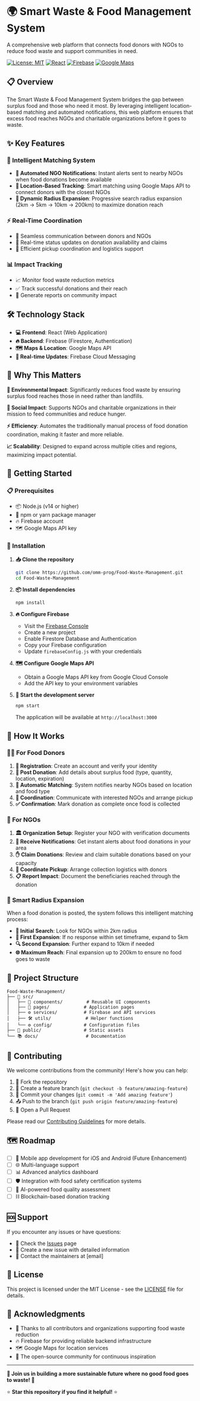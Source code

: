 # 🌍 Smart Waste & Food Management System

A comprehensive web platform that connects food donors with NGOs to reduce food waste and support communities in need.

[![License: MIT](https://img.shields.io/badge/License-MIT-yellow.svg)](https://opensource.org/licenses/MIT)
[![React](https://img.shields.io/badge/React-20232A?style=flat&logo=react&logoColor=61DAFB)](https://reactjs.org/)
[![Firebase](https://img.shields.io/badge/Firebase-039BE5?style=flat&logo=Firebase&logoColor=white)](https://firebase.google.com/)
[![Google Maps](https://img.shields.io/badge/Google%20Maps-4285F4?style=flat&logo=google-maps&logoColor=white)](https://developers.google.com/maps)

## 📋 Overview

The Smart Waste & Food Management System bridges the gap between surplus food and those who need it most. By leveraging intelligent location-based matching and automated notifications, this web platform ensures that excess food reaches NGOs and charitable organizations before it goes to waste.

## ✨ Key Features

### 🤖 Intelligent Matching System
- **🔔 Automated NGO Notifications**: Instant alerts sent to nearby NGOs when food donations become available
- **📍 Location-Based Tracking**: Smart matching using Google Maps API to connect donors with the closest NGOs
- **📡 Dynamic Radius Expansion**: Progressive search radius expansion (2km → 5km → 10km → 200km) to maximize donation reach

### ⚡ Real-Time Coordination
- 💬 Seamless communication between donors and NGOs
- 🔄 Real-time status updates on donation availability and claims
- 🚚 Efficient pickup coordination and logistics support

### 📊 Impact Tracking
- 📈 Monitor food waste reduction metrics
- ✅ Track successful donations and their reach
- 📄 Generate reports on community impact

## 🛠️ Technology Stack

- **💻 Frontend**: React (Web Application)
- **🔥 Backend**: Firebase (Firestore, Authentication)
- **🗺️ Maps & Location**: Google Maps API
- **📱 Real-time Updates**: Firebase Cloud Messaging

## 🎯 Why This Matters

**🌱 Environmental Impact**: Significantly reduces food waste by ensuring surplus food reaches those in need rather than landfills.

**🤝 Social Impact**: Supports NGOs and charitable organizations in their mission to feed communities and reduce hunger.

**⚡ Efficiency**: Automates the traditionally manual process of food donation coordination, making it faster and more reliable.

**📈 Scalability**: Designed to expand across multiple cities and regions, maximizing impact potential.

## 🚀 Getting Started

### 📋 Prerequisites

- 📦 Node.js (v14 or higher)
- 🔧 npm or yarn package manager
- 🔥 Firebase account
- 🗺️ Google Maps API key

### 🔧 Installation

1. **📥 Clone the repository**
   ```bash
   git clone https://github.com/omm-prog/Food-Waste-Management.git
   cd Food-Waste-Management
   ```

2. **📦 Install dependencies**
   ```bash
   npm install
   ```

3. **🔥 Configure Firebase**
   - Visit the [Firebase Console](https://console.firebase.google.com/)
   - Create a new project
   - Enable Firestore Database and Authentication
   - Copy your Firebase configuration
   - Update `firebaseConfig.js` with your credentials

4. **🗺️ Configure Google Maps API**
   - Obtain a Google Maps API key from Google Cloud Console
   - Add the API key to your environment variables

5. **🎉 Start the development server**
   ```bash
   npm start
   ```
   
   The application will be available at `http://localhost:3000`

## 🔄 How It Works

### 👨‍💼 For Food Donors

1. **📝 Registration**: Create an account and verify your identity
2. **🍎 Post Donation**: Add details about surplus food (type, quantity, location, expiration)
3. **🎯 Automatic Matching**: System notifies nearby NGOs based on location and food type
4. **💬 Coordination**: Communicate with interested NGOs and arrange pickup
5. **✅ Confirmation**: Mark donation as complete once food is collected

### 🏢 For NGOs

1. **🏛️ Organization Setup**: Register your NGO with verification documents
2. **🔔 Receive Notifications**: Get instant alerts about food donations in your area
3. **✋ Claim Donations**: Review and claim suitable donations based on your capacity
4. **🚚 Coordinate Pickup**: Arrange collection logistics with donors
5. **📋 Report Impact**: Document the beneficiaries reached through the donation

### 🎯 Smart Radius Expansion

When a food donation is posted, the system follows this intelligent matching process:

- **🎯 Initial Search**: Look for NGOs within 2km radius
- **📍 First Expansion**: If no response within set timeframe, expand to 5km
- **🔍 Second Expansion**: Further expand to 10km if needed
- **🌐 Maximum Reach**: Final expansion up to 200km to ensure no food goes to waste

## 📁 Project Structure

```
Food-Waste-Management/
├── 📂 src/
│   ├── 🧩 components/         # Reusable UI components
│   ├── 📄 pages/             # Application pages
│   ├── ⚙️ services/          # Firebase and API services
│   ├── 🛠️ utils/             # Helper functions
│   └── ⚙️ config/            # Configuration files
├── 📂 public/                # Static assets
└── 📚 docs/                  # Documentation
```

## 🤝 Contributing

We welcome contributions from the community! Here's how you can help:

1. 🍴 Fork the repository
2. 🌿 Create a feature branch (`git checkout -b feature/amazing-feature`)
3. 💾 Commit your changes (`git commit -m 'Add amazing feature'`)
4. 📤 Push to the branch (`git push origin feature/amazing-feature`)
5. 🔄 Open a Pull Request

Please read our [Contributing Guidelines](CONTRIBUTING.md) for more details.

## 🗺️ Roadmap

- [ ] 📱 Mobile app development for iOS and Android (Future Enhancement)
- [ ] 🌐 Multi-language support
- [ ] 📊 Advanced analytics dashboard
- [ ] 🛡️ Integration with food safety certification systems
- [ ] 🤖 AI-powered food quality assessment
- [ ] ⛓️ Blockchain-based donation tracking

## 🆘 Support

If you encounter any issues or have questions:

- 🐛 Check the [Issues](https://github.com/omm-prog/Food-Waste-Management/issues) page
- 📝 Create a new issue with detailed information
- 📧 Contact the maintainers at [email]

## 📜 License

This project is licensed under the MIT License - see the [LICENSE](LICENSE) file for details.

## 🙏 Acknowledgments

- 👥 Thanks to all contributors and organizations supporting food waste reduction
- 🔥 Firebase for providing reliable backend infrastructure
- 🗺️ Google Maps for location services
- 🌟 The open-source community for continuous inspiration

---

**🌱 Join us in building a more sustainable future where no good food goes to waste! 🌱**

⭐ **Star this repository if you find it helpful!** ⭐
